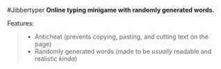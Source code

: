 #Jibbertyper
**Online typing minigame with randomly generated words.**

Features:
> - Anticheat (prevents copying, pasting, and cutting text on the page)
> - Randomly generated words (made to be *usually* readable and realistic *kinda*)

